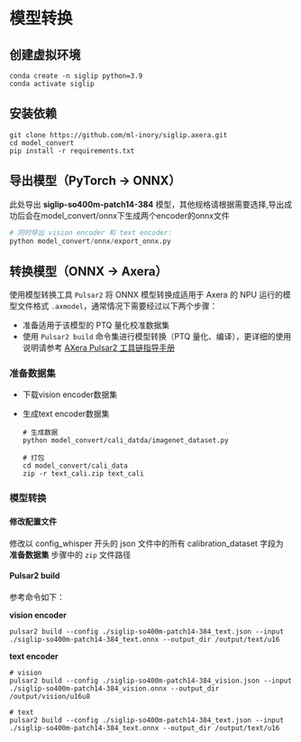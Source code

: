 # 模型转换

## 创建虚拟环境

```
conda create -n siglip python=3.9
conda activate siglip
```

## 安装依赖

```
git clone https://github.com/ml-inory/siglip.axera.git
cd model_convert
pip install -r requirements.txt
```

## 导出模型（PyTorch -> ONNX）

此处导出 **siglip-so400m-patch14-384** 模型，其他规格请根据需要选择,导出成功后会在model_convert/onnx下生成两个encoder的onnx文件

```python
# 同时导出 vision encoder 和 text encoder:
python model_convert/onnx/export_onnx.py
```

## 转换模型（ONNX -> Axera）

使用模型转换工具 `Pulsar2` 将 ONNX 模型转换成适用于 Axera 的 NPU 运行的模型文件格式 `.axmodel`，通常情况下需要经过以下两个步骤：

- 准备适用于该模型的 PTQ 量化校准数据集
- 使用 `Pulsar2 build` 命令集进行模型转换（PTQ 量化、编译），更详细的使用说明请参考 [AXera Pulsar2 工具链指导手册](https://pulsar2-docs.readthedocs.io/zh-cn/latest/index.html)

### 准备数据集
- 下载vision encoder数据集

- 生成text encoder数据集
    ```
    # 生成数据
    python model_convert/cali_datda/imagenet_dataset.py
    
    # 打包
    cd model_convert/cali_data
    zip -r text_cali.zip text_cali
    ````

### 模型转换

#### 修改配置文件

修改以 config_whisper 开头的 json 文件中的所有 calibration_dataset 字段为 **准备数据集** 步骤中的 `zip` 文件路径

#### Pulsar2 build

参考命令如下：

**vision encoder**

```
pulsar2 build --config ./siglip-so400m-patch14-384_text.json --input ./siglip-so400m-patch14-384_text.onnx --output_dir /output/text/u16
```

**text encoder**
```
# vision
pulsar2 build --config ./siglip-so400m-patch14-384_vision.json --input ./siglip-so400m-patch14-384_vision.onnx --output_dir /output/vision/u16u8

# text
pulsar2 build --config ./siglip-so400m-patch14-384_text.json --input ./siglip-so400m-patch14-384_text.onnx --output_dir /output/text/u16
```